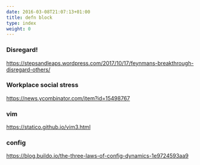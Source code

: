 ```yaml
---
date: 2016-03-08T21:07:13+01:00
title: defn block
type: index
weight: 0
---
```

### Disregard!

https://stepsandleaps.wordpress.com/2017/10/17/feynmans-breakthrough-disregard-others/

### Workplace social stress

https://news.ycombinator.com/item?id=15498767

### vim

https://statico.github.io/vim3.html

### config

https://blog.buildo.io/the-three-laws-of-config-dynamics-1e9724593aa9
